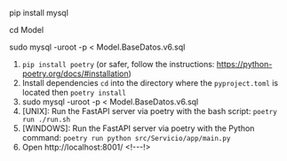 pip install mysql


cd Model 

sudo mysql -uroot -p < Model.BaseDatos.v6.sql




 
1. `pip install poetry` (or safer, follow the instructions: https://python-poetry.org/docs/#installation)
2. Install dependencies `cd` into the directory where the `pyproject.toml` is located then `poetry install`
3. sudo mysql -uroot -p < Model.BaseDatos.v6.sql
4. [UNIX]: Run the FastAPI server via poetry with the bash script: `poetry run ./run.sh`
5. [WINDOWS]: Run the FastAPI server via poetry with the Python command: `poetry run python src/Servicio/app/main.py`
6. Open http://localhost:8001/ <!---!> 






